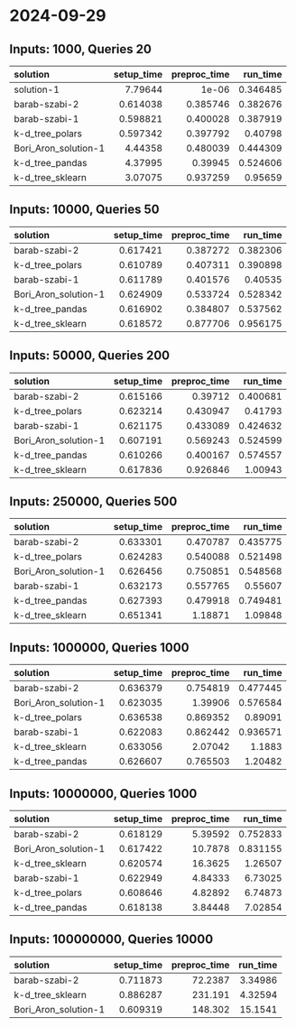 # 2024-09-29

## Inputs: 1000, Queries 20

| solution             |   setup_time |   preproc_time |   run_time |
|:---------------------|-------------:|---------------:|-----------:|
| solution-1           |     7.79644  |       1e-06    |   0.346485 |
| barab-szabi-2        |     0.614038 |       0.385746 |   0.382676 |
| barab-szabi-1        |     0.598821 |       0.400028 |   0.387919 |
| k-d_tree_polars      |     0.597342 |       0.397792 |   0.40798  |
| Bori_Aron_solution-1 |     4.44358  |       0.480039 |   0.444309 |
| k-d_tree_pandas      |     4.37995  |       0.39945  |   0.524606 |
| k-d_tree_sklearn     |     3.07075  |       0.937259 |   0.95659  |

## Inputs: 10000, Queries 50

| solution             |   setup_time |   preproc_time |   run_time |
|:---------------------|-------------:|---------------:|-----------:|
| barab-szabi-2        |     0.617421 |       0.387272 |   0.382306 |
| k-d_tree_polars      |     0.610789 |       0.407311 |   0.390898 |
| barab-szabi-1        |     0.611789 |       0.401576 |   0.40535  |
| Bori_Aron_solution-1 |     0.624909 |       0.533724 |   0.528342 |
| k-d_tree_pandas      |     0.616902 |       0.384807 |   0.537562 |
| k-d_tree_sklearn     |     0.618572 |       0.877706 |   0.956175 |

## Inputs: 50000, Queries 200

| solution             |   setup_time |   preproc_time |   run_time |
|:---------------------|-------------:|---------------:|-----------:|
| barab-szabi-2        |     0.615166 |       0.39712  |   0.400681 |
| k-d_tree_polars      |     0.623214 |       0.430947 |   0.41793  |
| barab-szabi-1        |     0.621175 |       0.433089 |   0.424632 |
| Bori_Aron_solution-1 |     0.607191 |       0.569243 |   0.524599 |
| k-d_tree_pandas      |     0.610266 |       0.400167 |   0.574557 |
| k-d_tree_sklearn     |     0.617836 |       0.926846 |   1.00943  |

## Inputs: 250000, Queries 500

| solution             |   setup_time |   preproc_time |   run_time |
|:---------------------|-------------:|---------------:|-----------:|
| barab-szabi-2        |     0.633301 |       0.470787 |   0.435775 |
| k-d_tree_polars      |     0.624283 |       0.540088 |   0.521498 |
| Bori_Aron_solution-1 |     0.626456 |       0.750851 |   0.548568 |
| barab-szabi-1        |     0.632173 |       0.557765 |   0.55607  |
| k-d_tree_pandas      |     0.627393 |       0.479918 |   0.749481 |
| k-d_tree_sklearn     |     0.651341 |       1.18871  |   1.09848  |

## Inputs: 1000000, Queries 1000

| solution             |   setup_time |   preproc_time |   run_time |
|:---------------------|-------------:|---------------:|-----------:|
| barab-szabi-2        |     0.636379 |       0.754819 |   0.477445 |
| Bori_Aron_solution-1 |     0.623035 |       1.39906  |   0.576584 |
| k-d_tree_polars      |     0.636538 |       0.869352 |   0.89091  |
| barab-szabi-1        |     0.622083 |       0.862442 |   0.936571 |
| k-d_tree_sklearn     |     0.633056 |       2.07042  |   1.1883   |
| k-d_tree_pandas      |     0.626607 |       0.765503 |   1.20482  |

## Inputs: 10000000, Queries 1000

| solution             |   setup_time |   preproc_time |   run_time |
|:---------------------|-------------:|---------------:|-----------:|
| barab-szabi-2        |     0.618129 |        5.39592 |   0.752833 |
| Bori_Aron_solution-1 |     0.617422 |       10.7878  |   0.831155 |
| k-d_tree_sklearn     |     0.620574 |       16.3625  |   1.26507  |
| barab-szabi-1        |     0.622949 |        4.84333 |   6.73025  |
| k-d_tree_polars      |     0.608646 |        4.82892 |   6.74873  |
| k-d_tree_pandas      |     0.618138 |        3.84448 |   7.02854  |

## Inputs: 100000000, Queries 10000

| solution             |   setup_time |   preproc_time |   run_time |
|:---------------------|-------------:|---------------:|-----------:|
| barab-szabi-2        |     0.711873 |        72.2387 |    3.34986 |
| k-d_tree_sklearn     |     0.886287 |       231.191  |    4.32594 |
| Bori_Aron_solution-1 |     0.609319 |       148.302  |   15.1541  |